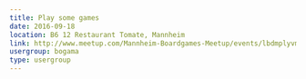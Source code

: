 ```yaml
---
title: Play some games
date: 2016-09-18
location: B6 12 Restaurant Tomate, Mannheim
link: http://www.meetup.com/Mannheim-Boardgames-Meetup/events/lbdmplyvmbxb/
usergroup: bogama
type: usergroup
---
```


